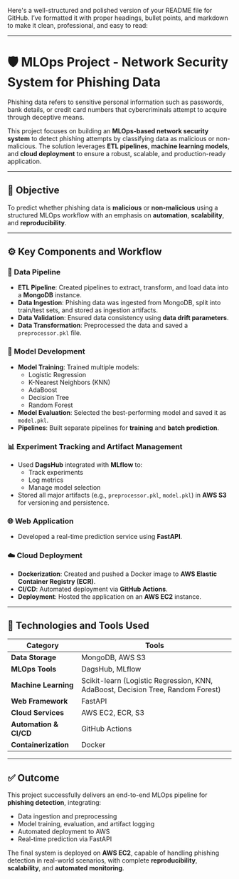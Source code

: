 Here's a well-structured and polished version of your README file for GitHub. I’ve formatted it with proper headings, bullet points, and markdown to make it clean, professional, and easy to read:

---

# 🛡️ MLOps Project - Network Security System for Phishing Data

Phishing data refers to sensitive personal information such as passwords, bank details, or credit card numbers that cybercriminals attempt to acquire through deceptive means.

This project focuses on building an **MLOps-based network security system** to detect phishing attempts by classifying data as malicious or non-malicious. The solution leverages **ETL pipelines**, **machine learning models**, and **cloud deployment** to ensure a robust, scalable, and production-ready application.

---

## 🎯 Objective

To predict whether phishing data is **malicious** or **non-malicious** using a structured MLOps workflow with an emphasis on **automation**, **scalability**, and **reproducibility**.

---

## ⚙️ Key Components and Workflow

### 🔁 Data Pipeline

- **ETL Pipeline**: Created pipelines to extract, transform, and load data into a **MongoDB** instance.
- **Data Ingestion**: Phishing data was ingested from MongoDB, split into train/test sets, and stored as ingestion artifacts.
- **Data Validation**: Ensured data consistency using **data drift parameters**.
- **Data Transformation**: Preprocessed the data and saved a `preprocessor.pkl` file.

### 🤖 Model Development

- **Model Training**: Trained multiple models:
  - Logistic Regression  
  - K-Nearest Neighbors (KNN)  
  - AdaBoost  
  - Decision Tree  
  - Random Forest
- **Model Evaluation**: Selected the best-performing model and saved it as `model.pkl`.
- **Pipelines**: Built separate pipelines for **training** and **batch prediction**.

### 📊 Experiment Tracking and Artifact Management

- Used **DagsHub** integrated with **MLflow** to:
  - Track experiments
  - Log metrics
  - Manage model selection
- Stored all major artifacts (e.g., `preprocessor.pkl`, `model.pkl`) in **AWS S3** for versioning and persistence.

### 🌐 Web Application

- Developed a real-time prediction service using **FastAPI**.

### ☁️ Cloud Deployment

- **Dockerization**: Created and pushed a Docker image to **AWS Elastic Container Registry (ECR)**.
- **CI/CD**: Automated deployment via **GitHub Actions**.
- **Deployment**: Hosted the application on an **AWS EC2** instance.

---

## 🧰 Technologies and Tools Used

| Category | Tools |
|----------|-------|
| **Data Storage** | MongoDB, AWS S3 |
| **MLOps Tools** | DagsHub, MLflow |
| **Machine Learning** | Scikit-learn (Logistic Regression, KNN, AdaBoost, Decision Tree, Random Forest) |
| **Web Framework** | FastAPI |
| **Cloud Services** | AWS EC2, ECR, S3 |
| **Automation & CI/CD** | GitHub Actions |
| **Containerization** | Docker |

---

## ✅ Outcome

This project successfully delivers an end-to-end MLOps pipeline for **phishing detection**, integrating:

- Data ingestion and preprocessing  
- Model training, evaluation, and artifact logging  
- Automated deployment to AWS  
- Real-time prediction via FastAPI  

The final system is deployed on **AWS EC2**, capable of handling phishing detection in real-world scenarios, with complete **reproducibility**, **scalability**, and **automated monitoring**.





